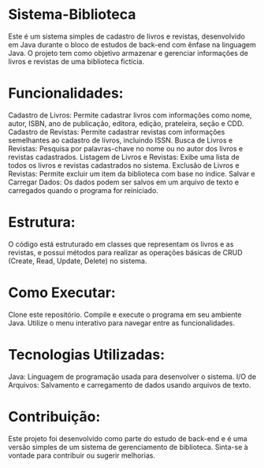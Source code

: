 # Sistema-Biblioteca

Este é um sistema simples de cadastro de livros e revistas, desenvolvido em Java durante o bloco de estudos de back-end com ênfase na linguagem Java. O projeto tem como objetivo armazenar e gerenciar informações de livros e revistas de uma biblioteca fictícia.

# Funcionalidades:
Cadastro de Livros: Permite cadastrar livros com informações como nome, autor, ISBN, ano de publicação, editora, edição, prateleira, seção e CDD.
Cadastro de Revistas: Permite cadastrar revistas com informações semelhantes ao cadastro de livros, incluindo ISSN.
Busca de Livros e Revistas: Pesquisa por palavras-chave no nome ou no autor dos livros e revistas cadastrados.
Listagem de Livros e Revistas: Exibe uma lista de todos os livros e revistas cadastrados no sistema.
Exclusão de Livros e Revistas: Permite excluir um item da biblioteca com base no índice.
Salvar e Carregar Dados: Os dados podem ser salvos em um arquivo de texto e carregados quando o programa for reiniciado.

# Estrutura:
O código está estruturado em classes que representam os livros e as revistas, e possui métodos para realizar as operações básicas de CRUD (Create, Read, Update, Delete) no sistema.

# Como Executar:
Clone este repositório.
Compile e execute o programa em seu ambiente Java.
Utilize o menu interativo para navegar entre as funcionalidades.

# Tecnologias Utilizadas:
Java: Linguagem de programação usada para desenvolver o sistema.
I/O de Arquivos: Salvamento e carregamento de dados usando arquivos de texto.

# Contribuição:
Este projeto foi desenvolvido como parte do estudo de back-end e é uma versão simples de um sistema de gerenciamento de biblioteca. Sinta-se à vontade para contribuir ou sugerir melhorias.
